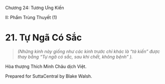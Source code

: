  

Chương 24: Tương Ưng Kiến

II: Phẩm Trùng Thuyết (1)

# 21\. Tự Ngã Có Sắc

> _(Những kinh này giống như các kinh trước chỉ khác là “tà kiến” được thay bằng “Tự ngã có sắc, sau khi chết, không bệnh” )._

Hòa thượng Thích Minh Châu dịch Việt.

Prepared for SuttaCentral by Blake Walsh.